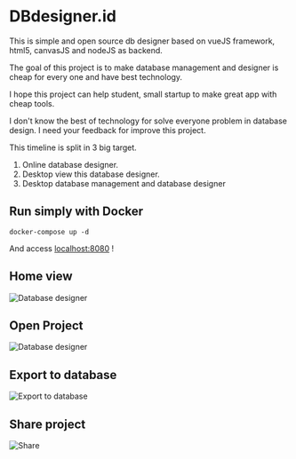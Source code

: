 # DBdesigner.id
This is simple and open source db designer based on vueJS framework, html5, canvasJS and nodeJS as backend. 

The goal of this project is to make database management and designer is cheap for every one and have best technology.

I hope this project can help student, small startup to make great app with cheap tools.

I don't know the best of technology for solve everyone problem in database design. I need your feedback for improve this project.

This timeline is split in 3 big target.
1. Online database designer.<br/>
2. Desktop view this database designer.<br/>
3. Desktop database management and database designer <br/>

## Run simply with Docker

```
docker-compose up -d
```

And access [localhost:8080](http://localhost:8080) !

## Home view
![Database designer](/public/images/home/Home_database_designer.png)














## Open Project
![Database designer](/public/images/home/Open_project.png)














## Export to database
![Export to database](/public/images/home/Export_to_database.png)
















## Share project
![Share](/public/images/home/Share_project.png)